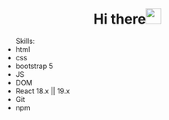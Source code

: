 <h1 align="center"> Hi there<img src="https://github.com/blackcater/blackcater/raw/main/images/Hi.gif" height="32"/>
</h1>

<ul>Skills:
  <li>html</li>
  <li>css</li>
  <li>bootstrap 5</li>
  <li>JS</li>
  <li>DOM</li>
  <li>React 18.x || 19.x</li>
  <li>Git</li>
  <li>npm</li>
</ul>

<!--
**oplya/oplya** is a ✨ _special_ ✨ repository because its `README.md` (this file) appears on your GitHub profile.

Here are some ideas to get you started:

- 🔭 I’m currently working on ...
- 🌱 I’m currently learning ...
- 👯 I’m looking to collaborate on ...
- 🤔 I’m looking for help with ...
- 💬 Ask me about ...
- 📫 How to reach me: ...
- 😄 Pronouns: ...
- ⚡ Fun fact: ...
-->
